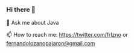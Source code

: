 ### Hi there 👋

💬 Ask me about Java

📫 How to reach me: https://twitter.com/frlzno or fernandolozanopajaron@gmail.com
